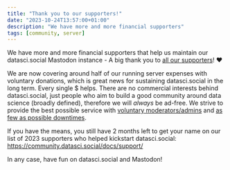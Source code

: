 ```yaml
---
title: "Thank you to our supporters!"
date: "2023-10-24T13:57:00+01:00"
description: "We have more and more financial supporters"
tags: [community, server]
---
```


We have more and more financial supporters that help us maintain our datasci.social Mastodon instance - A big thank you to [all our supporters](https://community.datasci.social/docs/support/#supporters)! ❤️

We are now covering around half of our running server expenses with voluntary donations, which is great news for sustaining datasci.social in the long term. Every single $ helps. There are no commercial interests behind datasci.social, just people who aim to build a good community around data science (broadly defined), therefore we will *always* be ad-free. We strive to provide the best possible service with [voluntary moderators/admins](https://community.datasci.social/docs/moderation/#team) and [as few as possible downtimes](https://community.datasci.social/docs/server/#historical-uptimes).

If you have the means, you still have 2 months left to get your name on our list of 2023 supporters who helped kickstart datasci.social: https://community.datasci.social/docs/support/

In any case, have fun on datasci.social and Mastodon!
